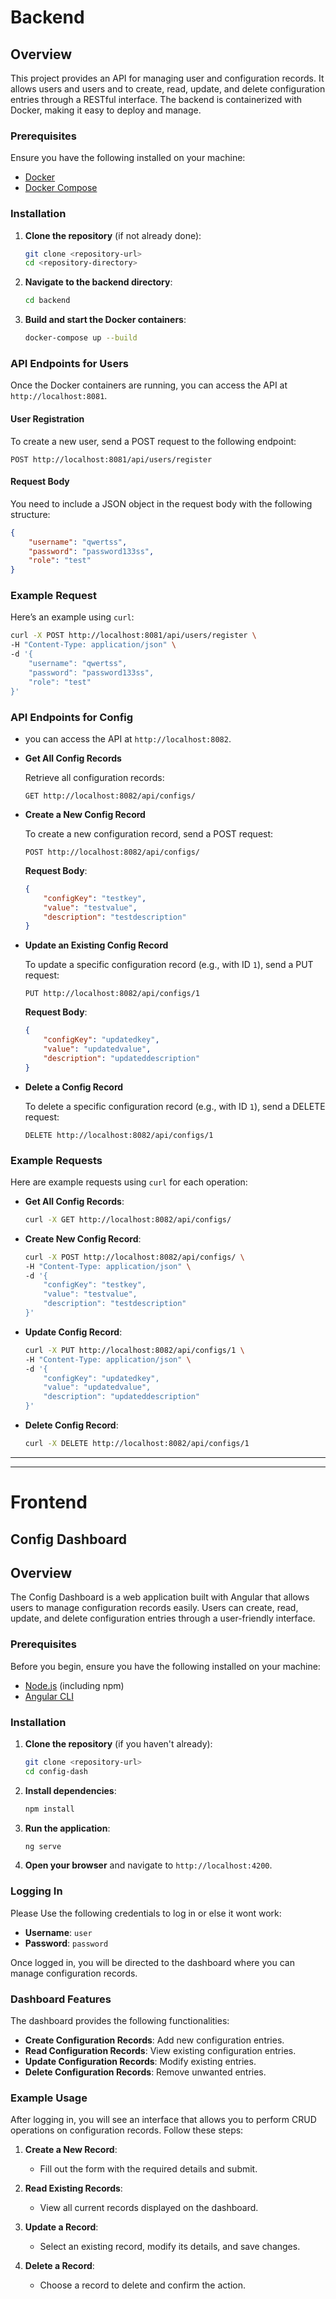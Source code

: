 # Backend

## Overview
This project provides an API for managing  user and configuration records. It allows users and users and to create, read, update, and delete configuration entries through a RESTful interface. The backend is containerized with Docker, making it easy to deploy and manage.

### Prerequisites

Ensure you have the following installed on your machine:

- [Docker](https://www.docker.com/get-started)
- [Docker Compose](https://docs.docker.com/compose/)

### Installation

1. **Clone the repository** (if not already done):

   ```bash
   git clone <repository-url>
   cd <repository-directory>
   ```

2. **Navigate to the backend directory**:

   ```bash
   cd backend
   ```

3. **Build and start the Docker containers**:

   ```bash
   docker-compose up --build
   ```


### API Endpoints for Users

Once the Docker containers are running, you can access the API at `http://localhost:8081`.

#### User Registration

To create a new user, send a POST request to the following endpoint:

```
POST http://localhost:8081/api/users/register
```

#### Request Body

You need to include a JSON object in the request body with the following structure:

```json
{
    "username": "qwertss",
    "password": "password133ss",
    "role": "test"
}
```

### Example Request

Here’s an example using `curl`:

```bash
curl -X POST http://localhost:8081/api/users/register \
-H "Content-Type: application/json" \
-d '{
    "username": "qwertss",
    "password": "password133ss",
    "role": "test"
}'
```
### API Endpoints for Config

* you can access the API at `http://localhost:8082`.

- **Get All Config Records**

  Retrieve all configuration records:

  ```
  GET http://localhost:8082/api/configs/
  ```

- **Create a New Config Record**

  To create a new configuration record, send a POST request:

  ```
  POST http://localhost:8082/api/configs/
  ```

  **Request Body**:

  ```json
  {
      "configKey": "testkey",
      "value": "testvalue",
      "description": "testdescription"
  }
  ```

- **Update an Existing Config Record**

  To update a specific configuration record (e.g., with ID `1`), send a PUT request:

  ```
  PUT http://localhost:8082/api/configs/1
  ```

  **Request Body**:

  ```json
  {
      "configKey": "updatedkey",
      "value": "updatedvalue",
      "description": "updateddescription"
  }
  ```

- **Delete a Config Record**

  To delete a specific configuration record (e.g., with ID `1`), send a DELETE request:

  ```
  DELETE http://localhost:8082/api/configs/1
  ```

### Example Requests

Here are example requests using `curl` for each operation:

- **Get All Config Records**:

  ```bash
  curl -X GET http://localhost:8082/api/configs/
  ```

- **Create New Config Record**:

  ```bash
  curl -X POST http://localhost:8082/api/configs/ \
  -H "Content-Type: application/json" \
  -d '{
      "configKey": "testkey",
      "value": "testvalue",
      "description": "testdescription"
  }'
  ```

- **Update Config Record**:

  ```bash
  curl -X PUT http://localhost:8082/api/configs/1 \
  -H "Content-Type: application/json" \
  -d '{
      "configKey": "updatedkey",
      "value": "updatedvalue",
      "description": "updateddescription"
  }'
  ```

- **Delete Config Record**:

  ```bash
  curl -X DELETE http://localhost:8082/api/configs/1
  ```

---
---

# Frontend


## Config Dashboard 

## Overview

The Config Dashboard is a web application built with Angular that allows users to manage configuration records easily. Users can create, read, update, and delete configuration entries through a user-friendly interface.


### Prerequisites

Before you begin, ensure you have the following installed on your machine:

- [Node.js](https://nodejs.org/) (including npm)
- [Angular CLI](https://angular.io/cli)

### Installation

1. **Clone the repository** (if you haven't already):

   ```bash
   git clone <repository-url>
   cd config-dash
   ```

2. **Install dependencies**:

   ```bash
   npm install
   ```

3. **Run the application**:

   ```bash
   ng serve
   ```

4. **Open your browser** and navigate to `http://localhost:4200`.

### Logging In

Please Use the following credentials to log in or else it wont work:

- **Username**: `user`
- **Password**: `password`

Once logged in, you will be directed to the dashboard where you can manage configuration records.

### Dashboard Features

The dashboard provides the following functionalities:

- **Create Configuration Records**: Add new configuration entries.
- **Read Configuration Records**: View existing configuration entries.
- **Update Configuration Records**: Modify existing entries.
- **Delete Configuration Records**: Remove unwanted entries.

### Example Usage

After logging in, you will see an interface that allows you to perform CRUD operations on configuration records. Follow these steps:

1. **Create a New Record**:
   - Fill out the form with the required details and submit.

2. **Read Existing Records**:
   - View all current records displayed on the dashboard.

3. **Update a Record**:
   - Select an existing record, modify its details, and save changes.

4. **Delete a Record**:
   - Choose a record to delete and confirm the action.


